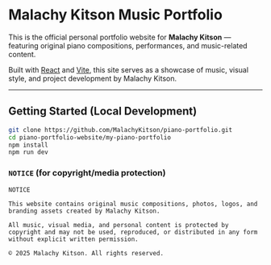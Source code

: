 # Malachy Kitson Music Portfolio

This is the official personal portfolio website for **Malachy Kitson** — featuring original piano compositions, performances, and music-related content.

Built with [React](https://react.dev/) and [Vite](https://vitejs.dev/), this site serves as a showcase of music, visual style, and project development by Malachy Kitson.

---

## Getting Started (Local Development)

```bash
git clone https://github.com/MalachyKitson/piano-portfolio.git
cd piano-portfolio-website/my-piano-portfolio
npm install
npm run dev
```

### `NOTICE` (for copyright/media protection)

```text
NOTICE

This website contains original music compositions, photos, logos, and branding assets created by Malachy Kitson.

All music, visual media, and personal content is protected by copyright and may not be used, reproduced, or distributed in any form without explicit written permission.

© 2025 Malachy Kitson. All rights reserved.
```
